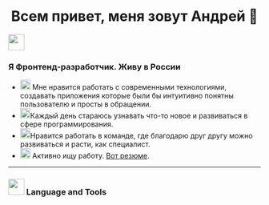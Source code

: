 
<h1 align="center">Всем привет, меня зовут Андрей 👋</h1>

<img src="https://encrypted-tbn0.gstatic.com/images?q=tbn:ANd9GcS3l-v3WE3HDeluMfpcx2pcWfUOELCXPYmWq-oujoiSCmaY5WT8Au2FFQ8g_WXm3z2SB5o&usqp=CAU" height="32"/>
<h3>Я Фронтенд-разработчик. Живу в России</h3>

* <img src="https://cdn-icons-png.flaticon.com/512/8003/8003916.png" height="20"/> Мне нравится работать с современными технологиями, создавать приложения которые были бы интуитивно понятны пользователю и просты в обращении.
* <img src="https://w7.pngwing.com/pngs/524/219/png-transparent-computer-icons-big-data-learn-more-text-data-learn-more.png" height="20"/>Каждый день стараюсь узнавать что-то новое и развиваться в сфере программирования.
* <img src="https://e7.pngegg.com/pngimages/285/319/png-clipart-computer-icons-teamwork-encapsulated-postscript-trabajo-en-equipo-angle-rectangle.png" height="20"/>Нравится работать в команде, где благодарю друг другу можно развиваться и расти, как специалист.
* <img src="https://cdn-icons-png.flaticon.com/256/896/896706.png" height="20"/> Активно ищу работу. <a href="https://cloud.mail.ru/public/2n83/orzHrHoBn" target="_blank">Вот резюме</a>.

***
  <h3> <img src="https://encrypted-tbn0.gstatic.com/images?q=tbn:ANd9GcQQy7y90PW6Y5RSE_6-X0p7zH7rolY32V6RAFId2Po-jyWGAeSJXz7DG0JeVbfEoB2YNdo&usqp=CAU" height="32"/> Language and Tools</h3>

<!--
**Andrey-Kordik/Andrey-Kordik** is a ✨ _special_ ✨ repository because its `README.md` (this file) appears on your GitHub profile.

Here are some ideas to get you started:

- 🔭 I’m currently working on ...
- 🌱 I’m currently learning ...
- 👯 I’m looking to collaborate on ...
- 🤔 I’m looking for help with ...
- 💬 Ask me about ...
- 📫 How to reach me: ...
- 😄 Pronouns: ...
- ⚡ Fun fact: ...
-->
